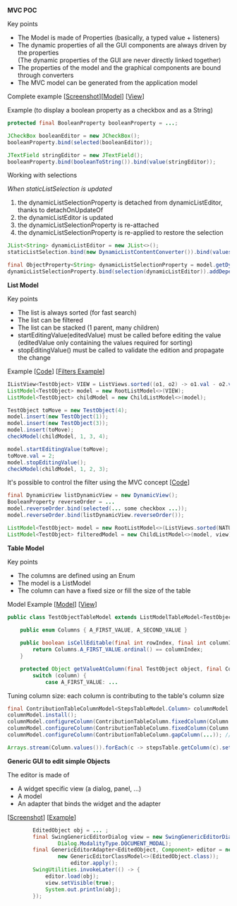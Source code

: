**MVC POC**

Key points
* The Model is made of Properties (basically, a typed value + listeners)
* The dynamic properties of all the GUI components are always driven by the properties  
  (The dynamic properties of the GUI are never directly linked together)
* The properties of the model and the graphical components are bound through converters
* The MVC model can be generated from the application model

Complete example [[Screenshot](../screenshots/MVC_Full_TC.png)][[Model](lib-gui-examples/src/main/java/ch/skymarshall/example/gui/controller/impl/ControllerExampleModel.java)] [[View](lib-gui-examples/src/main/java/ch/skymarshall/example/gui/controller/impl/ControllerExampleView.java)] 

Example
(to display a boolean property as a checkbox and as a String)
```java
protected final BooleanProperty booleanProperty = ...;

JCheckBox booleanEditor = new JCheckBox();
booleanProperty.bind(selected(booleanEditor));

JTextField stringEditor = new JTextField();
booleanProperty.bind(booleanToString()).bind(value(stringEditor));
```
Working with selections

_When staticListSelection is updated_
1. the dynamicListSelectionProperty is detached from dynamicListEditor, thanks to detachOnUpdateOf
1. the dynamicListEditor is updated
1. the dynamicListSelectionProperty is re-attached
1. the dynamicListSelectionProperty is re-applied to restore the selection

```java
JList<String> dynamicListEditor = new JList<>();
staticListSelection.bind(new DynamicListContentConverter()).bind(values(dynamicListEditor));

final ObjectProperty<String> dynamicListSelectionProperty = model.getDynamicListObjectProperty();
dynamicListSelectionProperty.bind(selection(dynamicListEditor)).addDependency(detachOnUpdateOf(staticListSelection));

```

**List Model**

Key points
* The list is always sorted (for fast search)
* The list can be filtered
* The list can be stacked (1 parent, many children) 
* startEditingValue(editedValue) must be called before editing the value (editedValue only containing the values required for sorting)
* stopEditingValue() must be called to validate the edition and propagate the change

Example [[Code](lib-gui-java8/src/test/java/ch/skymarshall/gui/model/ListModelBasicTest.java)] [[Filters Example](lib-gui-java8/src/test/java/ch/skymarshall/gui/model/FilterObjectModelTest.java)]

```java
IListView<TestObject> VIEW = ListViews.sorted((o1, o2) -> o1.val - o2.val);
ListModel<TestObject> model = new RootListModel<>(VIEW);
ListModel<TestObject> childModel = new ChildListModel<>(model);

TestObject toMove = new TestObject(4);
model.insert(new TestObject(1));
model.insert(new TestObject(3));
model.insert(toMove);
checkModel(childModel, 1, 3, 4);

model.startEditingValue(toMove);
toMove.val = 2;
model.stopEditingValue();
checkModel(childModel, 1, 2, 3);
```
It's possible to control the filter using the MVC concept  [[Code](lib-gui-examples/src/main/java/ch/skymarshall/example/gui/model/impl/TableModelExampleView.java)]

```java
final DynamicView listDynamicView = new DynamicView();
BooleanProperty reverseOrder = ...
model.reverseOrder.bind(selected(... some checkbox ...));
model.reverseOrder.bind(listDynamicView.reverseOrder());

ListModel<TestObject> model = new RootListModel<>(ListViews.sorted(NATURAL_ORDER));
ListModel<TestObject> filteredModel = new ChildListModel<>(model, view);
```

**Table Model**

Key points
* The columns are defined using an Enum
* The model is a ListModel
* The column can have a fixed size or fill the size of the table
 
Model Example [[Model](lib-gui-examples/src/main/java/ch/skymarshall/example/gui/TestObjectTableModel.java)] [[View](lib-gui-examples/src/main/java/ch/skymarshall/example/gui/model/impl/TableModelExampleView.java)]

```java
public class TestObjectTableModel extends ListModelTableModel<TestObject, Columns> {

	public enum Columns { A_FIRST_VALUE, A_SECOND_VALUE	}
	
	public boolean isCellEditable(final int rowIndex, final int columnIndex) {
		return Columns.A_FIRST_VALUE.ordinal() == columnIndex;
	}

   	protected Object getValueAtColumn(final TestObject object, final Columns column) {
		switch (column) {
			case A_FIRST_VALUE: ...
```
Tuning column size: each column is contributing to the table's column size

```java
final ContributionTableColumnModel<StepsTableModel.Column> columnModel = new ContributionTableColumnModel<>(table);
columnModel.install();
columnModel.configureColumn(ContributionTableColumn.fixedColumn(Column.STEP, 20, new DefaultTableCellRenderer()));
columnModel.configureColumn(ContributionTableColumn.fixedColumn(Column.ACTOR, 120, new DefaultTableCellRenderer()));
columnModel.configureColumn(ContributionTableColumn.gapColumn(...)); // Fills the rest of the table 

Arrays.stream(Column.values()).forEach(c -> stepsTable.getColumn(c).setCellEditor(new Editor()));
```

**Generic GUI to edit simple Objects**

The editor is made of
* A widget specific view (a dialog, panel, ...)
* A model 
* An adapter that binds the widget and the adapter 

[[Screenshot](../screenshots/Generic_Editor.png)]
[[Example](lib-gui-examples/src/main/java/ch/skymarshall/example/gui/tools/GenericEditorLauncher.java)]

```java
		EditedObject obj = ... ;
		final SwingGenericEditorDialog view = new SwingGenericEditorDialog(null, "Test",
				Dialog.ModalityType.DOCUMENT_MODAL);
		final GenericEditorAdapter<EditedObject, Component> editor = new GenericEditorAdapter<>(view,
				new GenericEditorClassModel<>(EditedObject.class));
					editor.apply();
		SwingUtilities.invokeLater(() -> {
			editor.load(obj);
			view.setVisible(true);
			System.out.println(obj);
		});
```
